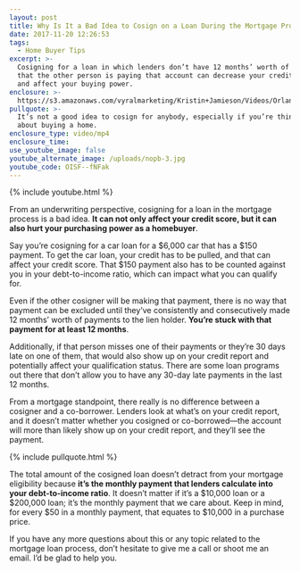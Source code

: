 ```yaml
---
layout: post
title: Why Is It a Bad Idea to Cosign on a Loan During the Mortgage Process?
date: 2017-11-20 12:26:53
tags:
  - Home Buyer Tips
excerpt: >-
  Cosigning for a loan in which lenders don’t have 12 months’ worth of proof
  that the other person is paying that account can decrease your credit score
  and affect your buying power.
enclosure: >-
  https://s3.amazonaws.com/vyralmarketing/Kristin+Jamieson/Videos/Orlando+Mortgages-+Why+Is+It+a+Bad+Idea+to+Cosign+on+a+Loan+During+the+Mortgage+Process%253F.mp4
pullquote: >-
  It’s not a good idea to cosign for anybody, especially if you’re thinking
  about buying a home.
enclosure_type: video/mp4
enclosure_time:
use_youtube_image: false
youtube_alternate_image: /uploads/nopb-3.jpg
youtube_code: OISF--fNFak
---
```



{% include youtube.html %}

From an underwriting perspective, cosigning for a loan in the mortgage process is a bad idea. **It can not only affect your credit score, but it can also hurt your purchasing power as a homebuyer**.

Say you’re cosigning for a car loan for a $6,000 car that has a $150 payment. To get the car loan, your credit has to be pulled, and that can affect your credit score. That $150 payment also has to be counted against you in your debt-to-income ratio, which can impact what you can qualify for.

Even if the other cosigner will be making that payment, there is no way that payment can be excluded until they’ve consistently and consecutively made 12 months’ worth of payments to the lien holder. **You’re stuck with that payment for at least 12 months**.

Additionally, if that person misses one of their payments or they’re 30 days late on one of them, that would also show up on your credit report and potentially affect your qualification status. There are some loan programs out there that don’t allow you to have any 30-day late payments in the last 12 months.

From a mortgage standpoint, there really is no difference between a cosigner and a co-borrower. Lenders look at what’s on your credit report, and it doesn’t matter whether you cosigned or co-borrowed—the account will more than likely show up on your credit report, and they’ll see the payment.

{% include pullquote.html %}

The total amount of the cosigned loan doesn’t detract from your mortgage eligibility because **it’s the monthly payment that lenders calculate into your debt-to-income ratio**. It doesn’t matter if it’s a $10,000 loan or a $200,000 loan; it’s the monthly payment that we care about. Keep in mind, for every $50 in a monthly payment, that equates to $10,000 in a purchase price.

If you have any more questions about this or any topic related to the mortgage loan process, don’t hesitate to give me a call or shoot me an email. I’d be glad to help you.